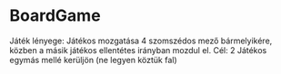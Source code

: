 # BoardGame
Játék lényege: Játékos mozgatása 4 szomszédos mező bármelyikére, közben a másik játékos ellentétes irányban mozdul el.
Cél: 2 Játékos egymás mellé kerüljön (ne legyen köztük fal)

